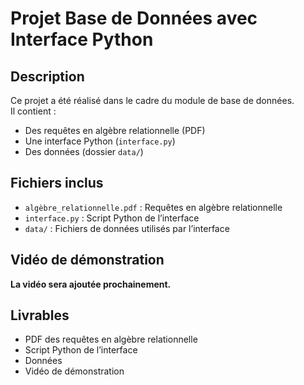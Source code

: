 # Projet Base de Données avec Interface Python

## Description

Ce projet a été réalisé dans le cadre du module de base de données.  
Il contient :
- Des requêtes en algèbre relationnelle (PDF)
- Une interface Python (`interface.py`)
- Des données (dossier `data/`)

##  Fichiers inclus

- `algèbre_relationnelle.pdf` : Requêtes en algèbre relationnelle
- `interface.py` : Script Python de l’interface
- `data/` : Fichiers de données utilisés par l’interface

##  Vidéo de démonstration
 **La vidéo sera ajoutée prochainement.**

##  Livrables

-  PDF des requêtes en algèbre relationnelle
-  Script Python de l’interface
-  Données
-  Vidéo de démonstration
